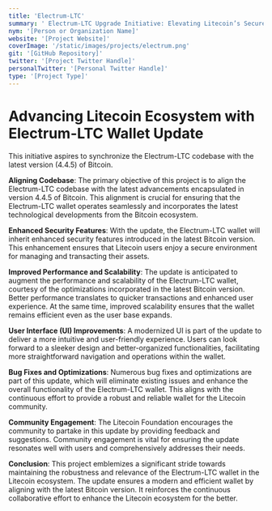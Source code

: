 ```yaml
---
title: 'Electrum-LTC'
summary: ' Electrum-LTC Upgrade Initiative: Elevating Litecoin’s Secure Wallet Experience'
nym: '[Person or Organization Name]'
website: '[Project Website]'
coverImage: '/static/images/projects/electrum.png'
git: '[GitHub Repository]'
twitter: '[Project Twitter Handle]'
personalTwitter: '[Personal Twitter Handle]'
type: '[Project Type]'
---
```


# **Advancing Litecoin Ecosystem with Electrum-LTC Wallet Update**

This initiative aspires to synchronize the Electrum-LTC codebase with the latest version (4.4.5) of Bitcoin. 

**Aligning Codebase**:
The primary objective of this project is to align the Electrum-LTC codebase with the latest advancements encapsulated in version 4.4.5 of Bitcoin. This alignment is crucial for ensuring that the Electrum-LTC wallet operates seamlessly and incorporates the latest technological developments from the Bitcoin ecosystem.

**Enhanced Security Features**:
With the update, the Electrum-LTC wallet will inherit enhanced security features introduced in the latest Bitcoin version. This enhancement ensures that Litecoin users enjoy a secure environment for managing and transacting their assets.

**Improved Performance and Scalability**:
The update is anticipated to augment the performance and scalability of the Electrum-LTC wallet, courtesy of the optimizations incorporated in the latest Bitcoin version. Better performance translates to quicker transactions and enhanced user experience. At the same time, improved scalability ensures that the wallet remains efficient even as the user base expands.

**User Interface (UI) Improvements**:
A modernized UI is part of the update to deliver a more intuitive and user-friendly experience. Users can look forward to a sleeker design and better-organized functionalities, facilitating more straightforward navigation and operations within the wallet.

**Bug Fixes and Optimizations**:
Numerous bug fixes and optimizations are part of this update, which will eliminate existing issues and enhance the overall functionality of the Electrum-LTC wallet. This aligns with the continuous effort to provide a robust and reliable wallet for the Litecoin community.

**Community Engagement**:
The Litecoin Foundation encourages the community to partake in this update by providing feedback and suggestions. Community engagement is vital for ensuring the update resonates well with users and comprehensively addresses their needs.

**Conclusion**:
This project emblemizes a significant stride towards maintaining the robustness and relevance of the Electrum-LTC wallet in the Litecoin ecosystem. The update ensures a modern and efficient wallet by aligning with the latest Bitcoin version. It reinforces the continuous collaborative effort to enhance the Litecoin ecosystem for the better.
